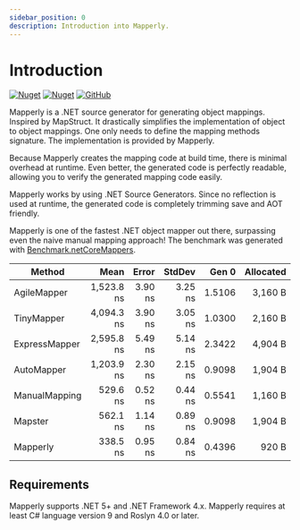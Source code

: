 ```yaml
---
sidebar_position: 0
description: Introduction into Mapperly.
---
```


# Introduction

[![Nuget](https://img.shields.io/nuget/v/Riok.Mapperly?style=flat-square)](https://www.nuget.org/packages/Riok.Mapperly/)
[![Nuget](https://img.shields.io/nuget/vpre/Riok.Mapperly?style=flat-square)](https://www.nuget.org/packages/Riok.Mapperly/)
[![GitHub](https://img.shields.io/github/license/riok/mapperly?style=flat-square)](https://github.com/riok/mapperly/blob/main/LICENSE)

Mapperly is a .NET source generator for generating object mappings. Inspired by MapStruct.
It drastically simplifies the implementation of object to object mappings.
One only needs to define the mapping methods signature. The implementation is provided by Mapperly.

Because Mapperly creates the mapping code at build time, there is minimal overhead at runtime.
Even better, the generated code is perfectly readable, allowing you to verify the generated mapping code easily.

Mapperly works by using .NET Source Generators.
Since no reflection is used at runtime, the generated code is completely trimming save and AOT friendly.

Mapperly is one of the fastest .NET object mapper out there, surpassing even the naive manual mapping approach!
The benchmark was generated with [Benchmark.netCoreMappers](https://github.com/mjebrahimi/Benchmark.netCoreMappers).

| Method        |       Mean |   Error |  StdDev |  Gen 0 | Allocated |
| ------------- | ---------: | ------: | ------: | -----: | --------: |
| AgileMapper   | 1,523.8 ns | 3.90 ns | 3.25 ns | 1.5106 |   3,160 B |
| TinyMapper    | 4,094.3 ns | 3.90 ns | 3.05 ns | 1.0300 |   2,160 B |
| ExpressMapper | 2,595.8 ns | 5.49 ns | 5.14 ns | 2.3422 |   4,904 B |
| AutoMapper    | 1,203.9 ns | 2.30 ns | 2.15 ns | 0.9098 |   1,904 B |
| ManualMapping |   529.6 ns | 0.52 ns | 0.44 ns | 0.5541 |   1,160 B |
| Mapster       |   562.1 ns | 1.14 ns | 0.89 ns | 0.9098 |   1,904 B |
| Mapperly      |   338.5 ns | 0.95 ns | 0.84 ns | 0.4396 |     920 B |

## Requirements

Mapperly supports .NET 5+ and .NET Framework 4.x.
Mapperly requires at least C# language version 9 and Roslyn 4.0 or later.

